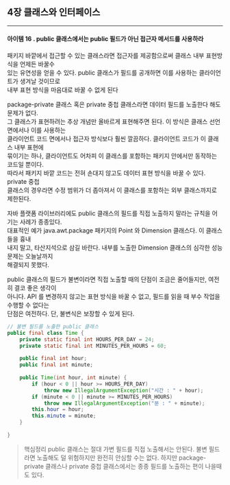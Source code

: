 ## 4장 클래스와 인터페이스

------------------

#### 아이템 16 . public 클래스에서는 public 필드가 아닌 접근자 메서드를 사용하라

패키지 바깥에서 접근할 수 있는 클래스라면 접근자를 제공함으로써 클래스 내부 표현방식을 언제든 바꿀수<br/>
있는 유연성을 얻을 수 있다. public 클래스가 필드를 공개하면 이를 사용하는 클라이언트가 생겨날 것이므로<br/>
내부 표현 방식을 마음대로 바꿀 수 없게 된다

package-private 클래스 혹은 private 중첩 클래스라면 데이터 필드를 노출한다 해도 문제가 없다.<br/>
그 클래스가 표현하려는 추상 개념만 올바르게 표현해주면 된다. 이 방식은 클래스 선언 면에서나 이를 사용하는<br/>
클라이언트 코드 면에서나 접근자 방식보다 훨씬 깔끔하다. 클라이언트 코드가 이 클래스 내부 표현에<br/>
묶이기는 하나, 클라이언트도 어차피 이 클래스를 포함하는 패키지 안에서만 동작하는 코드일 뿐이다.<br/>
따라서 패키지 바깥 코드는 전혀 손대지 않고도 데이터 표현 방식을 바꿀 수 있다. private 중첩<br/>
클래스의 경우라면 수정 범위가 더 좁아져서 이 클래스를 포함하는 외부 클래스까지로 제한된다.

자바 플랫폼 라이브러리에도 public 클래스의 필드를 직접 노출하지 말라는 규칙을 어기는 사례가 종종있다.<br/>
대표적인 예가 java.awt.package 패키지의 Point 와 Dimension 클래스다. 이 클래스들을 흉내<br/>
내지 말고, 타산지석으로 삼길 바란다. 내부를 노출한 Dimension 클래스의 심각한 성능문제는 오늘날까지<br/>
해결되지 못했다.

public 클래스의 필드가 불변이라면 직접 노출할 때의 단점이 조금은 줄어들지만, 여전히 결코 좋은 생각이<br/>
아니다. API 를 변경하지 않고는 표현 방식을 바꿀 수 없고, 필드를 읽을 때 부수 작업을 수행할 수 없다는<br/>
단점은 여전하다. 단, 불변식은 보장할 수 있게 된다.

```java
// 불변 필드를 노출한 public 클래스
public final class Time {
    private static final int HOURS_PER_DAY = 24;
    private static final int MINUTES_PER_HOURS = 60;
    
    public final int hour;
    public final int minute;
    
    public Time(int hour, int minute) {
        if (hour < 0 || hour >= HOURS_PER_DAY) 
            throw new IllegalArgumentException("시간 : " + hour);
        if (minute < 0 || minute >= MINUTES_PER_HOURS) 
            throw new IllegalArgumentException("분 : " + minute);
        this.hour = hour;
        this.minute = minute;
    }
    
}
```

> 핵심정리
> public 클래스는 절대 가변 필드를 직접 노출해서는 안된다. 불변 필드라면 노출해도 덜 위험하지만
> 완전히 안심할 수는 없다. 하지만 package-private 클래스나 private 중첩 클래스에서는 종종
> 필드를 노출하는 편이 나을때도 있다.